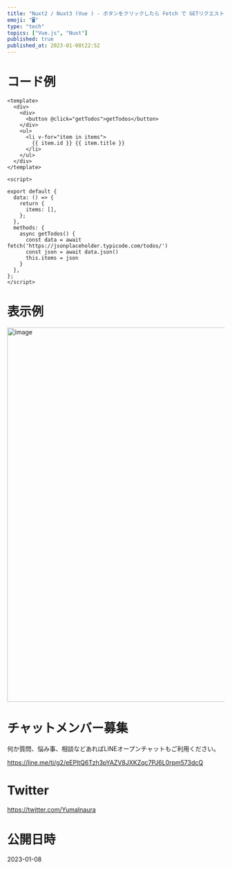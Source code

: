 ```yaml
---
title: "Nuxt2 / Nuxt3 (Vue ) - ボタンをクリックしたら Fetch で GETリクエストする"
emoji: "🖥"
type: "tech"
topics: ["Vue.js", "Nuxt"]
published: true
published_at: 2023-01-08t22:52
---
```


# コード例

```vue
<template>
  <div>
    <div>
      <button @click="getTodos">getTodos</button>
    </div>
    <ul>
      <li v-for="item in items">
        {{ item.id }} {{ item.title }}
      </li>
    </ul>
  </div>
</template>

<script>

export default {
  data: () => {
    return {
      items: [],
    };
  },
  methods: {
    async getTodos() {
      const data = await fetch('https://jsonplaceholder.typicode.com/todos/')
      const json = await data.json()
      this.items = json
    }
  },
};
</script>
```

# 表示例

<img width="867" alt="image" src="https://user-images.githubusercontent.com/13635059/211199744-0c4a2d95-4cce-4ece-b000-7fd1fdeef6d6.png">


# チャットメンバー募集


何か質問、悩み事、相談などあればLINEオープンチャットもご利用ください。

https://line.me/ti/g2/eEPltQ6Tzh3pYAZV8JXKZqc7PJ6L0rpm573dcQ


# Twitter

https://twitter.com/YumaInaura


# 公開日時

2023-01-08
